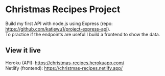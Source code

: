 # Christmas Recipes Project

Build my first API with node.js using Express (repo: https://github.com/katiewu1/project-express-api).\
To practice if the endpoints are useful I build a frontend to show the data.

## View it live

Heroku (API): https://christmas-recipes.herokuapp.com/ \
Netlify (frontend): https://christmas-recipes.netlify.app/
